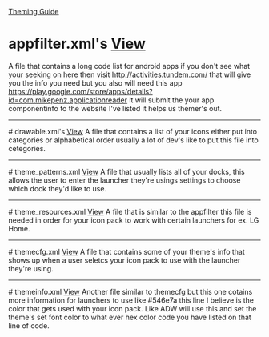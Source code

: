 <a href='https://technologx.github.io/Android-Theming/' target='_blank'>Theming Guide</a>

# appfilter.xml's <a href='https://github.com/Technologx/Android-Theming/blob/master/iconpackneededfiles/appfilter.xml' target='_blank'>View</a>
A file that contains a long code list for android apps if you don't see what your seeking on here then visit http://activities.tundem.com/ that will give you the info you need but you also will need this app https://play.google.com/store/apps/details?id=com.mikepenz.applicationreader it will submit the your app componentinfo to the website I've listed it helps us themer's out.
<hr>
# drawable.xml's <a href='https://github.com/Technologx/Android-Theming/blob/master/iconpackneededfiles/drawable.xml' target='_blank'>View</a>
A file that contains a list of your icons either put into categories or alphabetical order usually a lot of dev's like to put this file into cetegories.
<hr>
# theme_patterns.xml <a href='https://github.com/Technologx/Android-Theming/blob/master/iconpackneededfiles/theme_patterns.xml' target='_blank'>View</a>
A file that usually lists all of your docks, this allows the user to enter the launcher they're usings settings to choose which dock they'd like to use.
<hr>
# theme_resources.xml <a href='https://github.com/Technologx/Android-Theming/blob/master/iconpackneededfiles/theme_resources.xml' target='_blank'>View</a>
A file that is similar to the appfilter this file is needed in order for your icon pack to work with certain launchers for ex. LG Home.
<hr>
# themecfg.xml <a href='https://github.com/Technologx/Android-Theming/blob/master/iconpackneededfiles/themecfg.xml' target='_blank'>View</a>
A file that contains some of your theme's info that shows up when a user seletcs your icon pack to use with the launcher they're using.
<hr>
# themeinfo.xml <a href='https://github.com/Technologx/Android-Theming/blob/master/iconpackneededfiles/themeinfo.xml' target='_blank'>View</a>
Another file similar to themecfg but this one cotains more information for launchers to use like <themePointColor>#546e7a</themePointColor> this line I believe is the color that gets used with your icon pack. Like ADW will use this and set the theme's set font color to what ever hex color code you have listed on that line of code.
